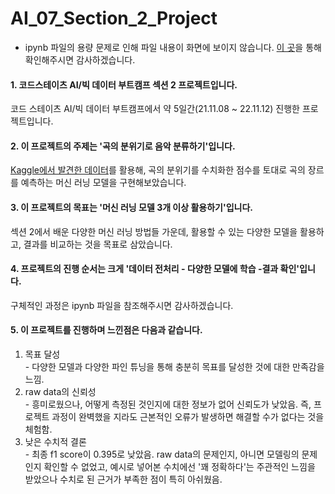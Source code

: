 # AI_07_Section_2_Project
* ipynb 파일의 용량 문제로 인해 파일 내용이 화면에 보이지 않습니다. [이 곳](https://nbviewer.org/github/zekcal/AI_07_Section_2_Project/blob/main/AI_07_%EA%B9%80%EB%B0%B1%EA%B1%B4_Section2.ipynb)을 통해 확인해주시면 감사하겠습니다.
#### 1. 코드스테이츠 AI/빅 데이터 부트캠프 섹션 2 프로젝트입니다.  
코드 스테이츠 AI/빅 데이터 부트캠프에서 약 5일간(21.11.08 ~ 22.11.12) 진행한 프로젝트입니다.

#### 2. 이 프로젝트의 주제는 '곡의 분위기로 음악 분류하기'입니다.  
[Kaggle에서 발견한 데이터](https://www.kaggle.com/datasets/saurabhshahane/music-dataset-1950-to-2019)를 활용해, 곡의 분위기를 수치화한 점수를 토대로 곡의 장르를 예측하는 머신 러닝 모델을 구현해보았습니다.

#### 3. 이 프로젝트의 목표는 '머신 러닝 모델 3개 이상 활용하기'입니다.  
섹션 2에서 배운 다양한 머신 러닝 방법들 가운데, 활용할 수 있는 다양한 모델을 활용하고, 결과를 비교하는 것을 목표로 삼았습니다.

#### 4. 프로젝트의 진행 순서는 크게 '데이터 전처리 - 다양한 모델에 학습 -결과 확인'입니다.  
구체적인 과정은 ipynb 파일을 참조해주시면 감사하겠습니다.

#### 5. 이 프로젝트를 진행하며 느낀점은 다음과 같습니다.  
  1. 목표 달성      
    - 다양한 모델과 다양한 파인 튜닝을 통해 충분히 목표를 달성한 것에 대한 만족감을 느낌.
  2. raw data의 신뢰성  
    - 흥미로웠으나, 어떻게 측정된 것인지에 대한 정보가 없어 신뢰도가 낮았음. 즉, 프로젝트 과정이 완벽했을 지라도 근본적인 오류가 발생하면 해결할 수가 없다는 것을 체험함. 
  3. 낮은 수치적 결론  
    - 최종 f1 score이 0.395로 낮았음. raw data의 문제인지, 아니면 모델링의 문제인지 확인할 수 없었고, 예시로 넣어본 수치에선 '꽤 정확하다'는 주관적인 느낌을 받았으나 수치로 된 근거가 부족한 점이 특히 아쉬웠음.
